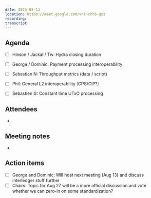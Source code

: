 ```yaml
---
date: 2025-08-13
location: https://meet.google.com/vnz-chhb-qxz
recording: 
transcript:
---
```


## Agenda

- [ ] Hinson / Jackal / Tw: Hydra closing duration
- [ ] George / Dominic: Payment processing interoperability

- [ ] Sebastian N: Throughput metrics (data / script)
- [ ] Phil: General L2 interoperability (CPS/CIP?)
- [ ] Sebastien G: Constant time UTxO processing

## Attendees

-

## Meeting notes

- 

## Action items

- [ ] George and Dominic: Will host next meeting (Aug 13) and discuss interledger stuff further
- [ ] Chairs: Topic for Aug 27 will be a more official discussion and vote whether we can zero-in on some standardization?
